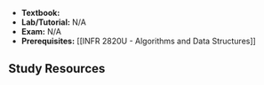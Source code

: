 - **Textbook:** 
- **Lab/Tutorial:** N/A
- **Exam:** N/A
- **Prerequisites:** [[INFR 2820U - Algorithms and Data Structures]]

## Study Resources
